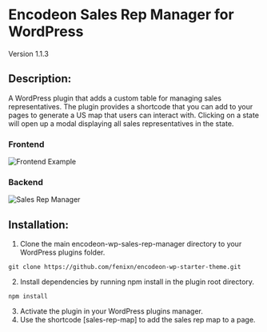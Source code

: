 # Encodeon Sales Rep Manager for WordPress
Version 1.1.3

## Description:
A WordPress plugin that adds a custom table for managing sales representatives. The plugin provides a shortcode that you can add to your pages to generate a US map that users can interact with. Clicking on a state will open up a modal displaying all sales representatives in the state.

### Frontend 
![Frontend Example](https://user-images.githubusercontent.com/9936145/36009740-7c07e124-0d02-11e8-8992-a691cfc10794.png "Frontend Example")

### Backend
![Sales Rep Manager](https://user-images.githubusercontent.com/9936145/36009741-7c267d5a-0d02-11e8-94ca-8537b3c18f50.png "Sales Rep Manager")

## Installation:
1. Clone the main encodeon-wp-sales-rep-manager directory to your WordPress plugins folder.
```shell
git clone https://github.com/fenixn/encodeon-wp-starter-theme.git
```
2. Install dependencies by running npm install in the plugin root directory.
```shell
npm install
```
3. Activate the plugin in your WordPress plugins manager.
4. Use the shortcode [sales-rep-map] to add the sales rep map to a page.
